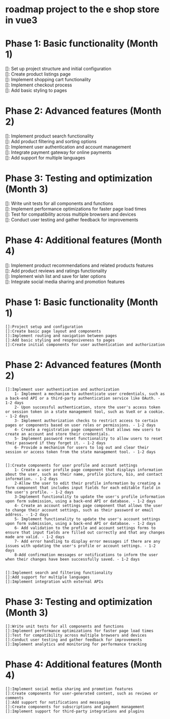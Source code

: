 # roadmap project to the e shop store in vue3  
  
# Phase 1: Basic functionality (Month 1)    
 []: Set up project structure and initial configuration    
 []: Create product listings page  
 []: Implement shopping cart functionality  
 []: Implement checkout process  
 []: Add basic styling to pages  
#  Phase 2: Advanced features (Month 2)  
[]: Implement product search functionality  
[]: Add product filtering and sorting options  
[]: Implement user authentication and account management  
[]: Integrate payment gateway for online payments  
[]: Add support for multiple languages  
#  Phase 3: Testing and optimization (Month 3)  
[]: Write unit tests for all components and functions  
[]: Implement performance optimizations for faster page load times  
[]: Test for compatibility across multiple browsers and devices  
[]: Conduct user testing and gather feedback for improvements  
#  Phase 4: Additional features (Month 4)  
[]: Implement product recommendations and related products features  
[]: Add product reviews and ratings functionality  
[]: Implement wish list and save for later options  
[]: Integrate social media sharing and promotion features


# Phase 1: Basic functionality (Month 1) 
    []:Project setup and configuration  
    []:Create basic page layout and components
    []:Implement routing and navigation between pages
    []:Add basic styling and responsiveness to pages
    []:Create initial components for user authentication and authorization

#  Phase 2: Advanced features (Month 2)
    []:Implement user authentication and authorization
        1- Implement a mechanism to authenticate user credentials, such as a back-end API or a third-party authentication service like OAuth. - 1-2 days
        2- Upon successful authentication, store the user's access token or session token in a state management tool, such as VueX or a cookie. - 1-2 days
        3- Implement authorization checks to restrict access to certain pages or components based on user roles or permissions. - 1-2 days
        4- Create a registration page component that allows new users to create an account and store their credentials.
        5- Implement password reset functionality to allow users to reset their password if they forget it. - 1-2 days
        6- Provide a mechanism for users to log out and clear their session or access token from the state management tool. - 1-2 days


    []:Create components for user profile and account settings
        1- Create a user profile page component that displays information about the user, such as their name, profile picture, bio, and contact information. - 1-2 days
        2-Allow the user to edit their profile information by creating a form component that includes input fields for each editable field in the user's profile. - 1-2 days
        3-Implement functionality to update the user's profile information upon form submission, using a back-end API or database. - 1-2 days
        4- Create an account settings page component that allows the user to change their account settings, such as their password or email address. - 1-2 days
        5- Implement functionality to update the user's account settings upon form submission, using a back-end API or database. - 1-2 days
        6- Add validation to the profile and account settings forms to ensure that input fields are filled out correctly and that any changes made are valid. - 1-2 days
        7- Add error handling to display error messages if there are any issues with updating the user's profile or account settings. - 1-2 days
        8-Add confirmation messages or notifications to inform the user when their changes have been successfully saved. - 1-2 days

        
    []:Implement search and filtering functionality
    []:Add support for multiple languages
    []:Implement integration with external APIs

#  Phase 3: Testing and optimization (Month 3)
    []:Write unit tests for all components and functions
    []:Implement performance optimizations for faster page load times
    []:Test for compatibility across multiple browsers and devices
    []:Conduct user testing and gather feedback for improvements
    []:Implement analytics and monitoring for performance tracking

#  Phase 4: Additional features (Month 4)
    []:Implement social media sharing and promotion features
    []:Create components for user-generated content, such as reviews or comments
    []:Add support for notifications and messaging
    []:Create components for subscriptions and payment management
    []:Implement support for third-party integrations and plugins


